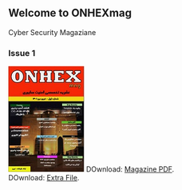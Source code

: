 ## Welcome to ONHEXmag

Cyber Security Magaziane

### Issue 1
![images](https://github.com/onhexmag/onhexmag.github.io/blob/main/images/t_screen1.jpg)
DOwnload: [Magazine PDF](https://drive.google.com/file/d/1Hu1BNyMIV5JcSSuLkqvIx6GLj9MfhF6w/view). </br>
DOwnload: [Extra File](https://drive.google.com/file/d/128Ct8xj7U2EC-b-uupvOC9PL2AX7VR-w/view).


